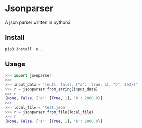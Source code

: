 # Jsonparser
A json parser written in python3.

## Install
```commandline
pip3 install -e .
```

## Usage
```python
>>> import jsonparser
>>>
>>> input_data = '[null, false, {"a": [true, 1], "b": 2e3}]'
>>> r = jsonparser.from_string(input_data)
>>> r
[None, False, {'a': [True, 1], 'b': 2000.0}]
>>>
>>> local_file = 'test.json'
>>> r = jsonparser.from_file(local_file)
>>> r
[None, False, {'a': [True, 1], 'b': 2000.0}]
```
